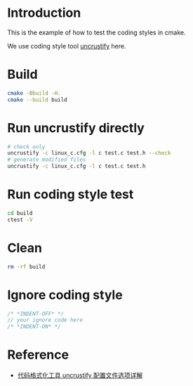 # Introduction

This is the example of how to test the coding styles in cmake.

We use coding style tool [uncrustify](https://github.com/uncrustify/uncrustify) here.

# Build

```bash
cmake -Bbuild -H.
cmake --build build
```

# Run uncrustify directly

```bash
# check only
uncrustify -c linux_c.cfg -l c test.c test.h --check
# generate modified files
uncrustify -c linux_c.cfg -l c test.c test.h 
```

# Run coding style test

```bash
cd build
ctest -V
```

# Clean

```bash
rm -rf build
```

# Ignore coding style

```c
/* *INDENT-OFF* */
// your ignore code here
/* *INDENT-ON* */
```

# Reference

* [代码格式化工具 uncrustify 配置文件选项详解](https://blog.csdn.net/whatday/article/details/91049852)
